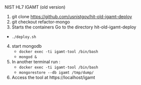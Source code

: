 NIST HL7 IGAMT (old version)

1) git clone https://github.com/usnistgov/hit-old-igamt-deploy
2) git checkout refactor-mongo
3) Starts the containers
    Go to the directory hit-old-igamt-deploy
 - `./deploy.sh`
 4) start mongodb
    - `docker exec -ti igamt-tool /bin/bash`
    - `mongod &`
 6) In another terminal run :
     - `docker exec -ti igamt-tool /bin/bash`
     - `mongorestore --db igamt /tmp/dump/`
2) Access the tool at https://localhost/igamt
